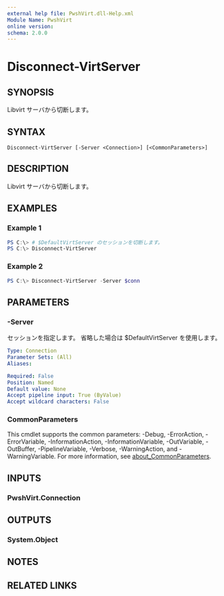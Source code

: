 ```yaml
---
external help file: PwshVirt.dll-Help.xml
Module Name: PwshVirt
online version:
schema: 2.0.0
---
```


# Disconnect-VirtServer

## SYNOPSIS
Libvirt サーバから切断します。

## SYNTAX

```
Disconnect-VirtServer [-Server <Connection>] [<CommonParameters>]
```

## DESCRIPTION
Libvirt サーバから切断します。

## EXAMPLES

### Example 1
```powershell
PS C:\> # $DefaultVirtServer のセッションを切断します。
PS C:\> Disconnect-VirtServer
```

### Example 2
```powershell
PS C:\> Disconnect-VirtServer -Server $conn
```

## PARAMETERS

### -Server
セッションを指定します。
省略した場合は $DefaultVirtServer を使用します。

```yaml
Type: Connection
Parameter Sets: (All)
Aliases:

Required: False
Position: Named
Default value: None
Accept pipeline input: True (ByValue)
Accept wildcard characters: False
```

### CommonParameters
This cmdlet supports the common parameters: -Debug, -ErrorAction, -ErrorVariable, -InformationAction, -InformationVariable, -OutVariable, -OutBuffer, -PipelineVariable, -Verbose, -WarningAction, and -WarningVariable. For more information, see [about_CommonParameters](http://go.microsoft.com/fwlink/?LinkID=113216).

## INPUTS

### PwshVirt.Connection
## OUTPUTS

### System.Object
## NOTES

## RELATED LINKS
